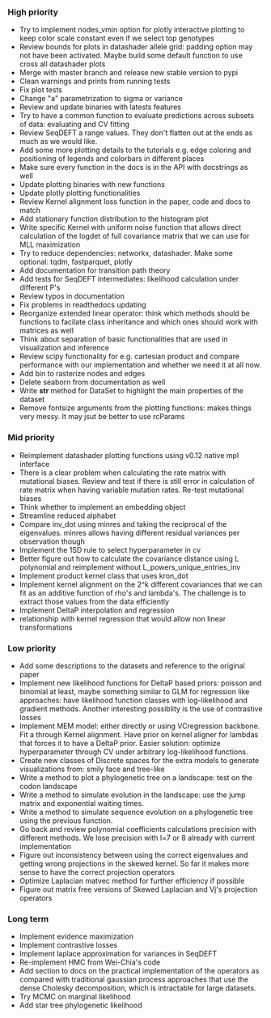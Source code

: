 ### High priority
- Try to implement nodes_vmin option for plotly interactive plotting to keep color scale constant even if we select top genotypes  
- Review bounds for plots in datashader allele grid: padding option may not have been activated. Maybe build some default function to use cross all datashader plots
- Merge with master branch and release new stable version to pypi
- Clean warnings and prints from running tests
- Fix plot tests
- Change "a" parametrization to sigma or variance
- Review and update binaries with latests features
- Try to have a common function to evaluate predictions across subsets of data: evaluating and CV fitting
- Review SeqDEFT a range values. They don't flatten out at the ends as much as we would like.
- Add some more plotting details to the tutorials e.g. edge coloring and positioning of legends and colorbars in different places
- Make sure every function in the docs is in the API with docstrings as well
- Update plotting binaries with new functions
- Update plotly plotting functionalities
- Review Kernel alignment loss function in the paper, code and docs to match
- Add stationary function distribution to the histogram plot
- Write specific Kernel with uniform noise function that allows direct calculation of the logdet of full covariance matrix that we can use for MLL maximization
- Try to reduce dependencies: networkx, datashader. Make some optional: tqdm, fastparquet, plotly
- Add documentation for transition path theory
- Add tests for SeqDEFT intermediates: likelihood calculation under different P's
- Review typos in documentation
- Fix problems in readthedocs updating
- Reorganize extended linear operator: think which methods should be functions to facilate class inheritance and which ones should work with matrices as well
- Think about separation of basic functionalities that are used in visualization and inference
- Review scipy functionality for e.g. cartesian product and compare performance with our implementation and whether we need it at all now. 
- Add bin to rasterize nodes and edges
- Delete seaborn from documentation as well
- Write __str__ method for DataSet to highlight the main properties of the dataset
- Remove fontsize arguments from the plotting functions: makes things very messy. It may jsut be better to use rcParams


### Mid priority
- Reimplement datashader plotting functions using v0.12 native mpl interface
- There is a clear problem when calculating the rate matrix with mutational biases. Review and test if there is still error in calculation of rate matrix when having variable mutation rates. Re-test mutational biases
- Think whether to implement an embedding object
- Streamline reduced alphabet
- Compare inv_dot using minres and taking the reciprocal of the eigenvalues. minres allows having different residual variances per observation though
- Implement the 1SD rule to select hyperparameter in cv
- Better figure out how to calculate the covariance distance using L polynomial and reimplement without L_powers_unique_entries_inv
- Implement product kernel class that uses kron_dot
- Implement kernel alignment on the 2^k different covariances that we can fit as an additive function of rho's and lambda's. The challenge is to extract those values from the data efficiently
- Implement DeltaP interpolation and regression
- relationship with kernel regression that would allow non linear transformations
  
### Low priority
- Add some descriptions to the datasets and reference to the original paper
- Implement new likelihood functions for DeltaP based priors: poisson and binomial at least, maybe something similar to GLM for regression like approaches: have likelihood function classes with log-likelihood and gradient methods. Another interesting possiblity is the use of contrastive losses
- Implement MEM model: either directly or using VCregression backbone. Fit a through Kernel alignment. Have prior on kernel aligner for lambdas that forces it to have a DeltaP prior. Easier solution: optimize hyperparameter through CV under arbitrary log-likelihood functions. 
- Create new classes of Discrete spaces for the extra models to  generate visualizations from: smily face and tree-like
- Write a method to plot a phylogenetic tree on a landscape: test on the codon landscape
- Write a method to simulate evolution in the landscape: use the jump matrix and exponential waiting times. 
- Write a method to simulate sequence evolution on a phylogenetic tree using the previous function.
- Go back and review polynomial coefficients calculations precision with different methods. We lose precision with l=7 or 8 already with current implementation
- Figure out inconsistency between using the correct eigenvalues and getting wrong projections in the skewed kernel. So far it makes more sense to have the correct projection operators
- Optimize Laplacian matvec method for further efficiency if possible
- Figure out matrix free versions of Skewed Laplacian and Vj's projection operators

### Long term
- Implement evidence maximization
- Implement contrastive losses
- Implement laplace approximation for variances in SeqDEFT
- Re-implement HMC from Wei-Chia's code
- Add section to docs on the practical implementation of the operators as compared with traditional
  gaussian process approaches that use the dense Cholesky decomposition, which is intractable for 
  large datasets.
- Try MCMC on marginal likelihood
- Add star tree phylogenetic likelihood